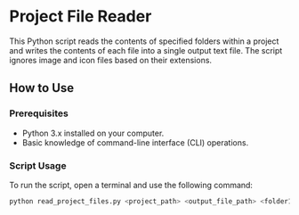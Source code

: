 # Project File Reader

This Python script reads the contents of specified folders within a project and writes the contents of each file into a single output text file. The script ignores image and icon files based on their extensions.

## How to Use

### Prerequisites

- Python 3.x installed on your computer.
- Basic knowledge of command-line interface (CLI) operations.

### Script Usage

To run the script, open a terminal and use the following command:

```sh
python read_project_files.py <project_path> <output_file_path> <folder1> <folder2> ...
